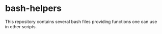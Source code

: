 # bash-helpers

This repository contains several bash files 
providing functions one can use in other scripts.



